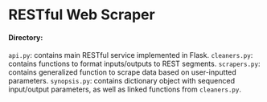 # RESTful Web Scraper

#### Directory: 

`api.py`: contains main RESTful service implemented in Flask.
`cleaners.py`: contains functions to format inputs/outputs to REST segments.
`scrapers.py`: contains generalized function to scrape data based on user-inputted parameters.
`synopsis.py`: contains dictionary object with sequenced input/output parameters, as well as linked functions from `cleaners.py`.
